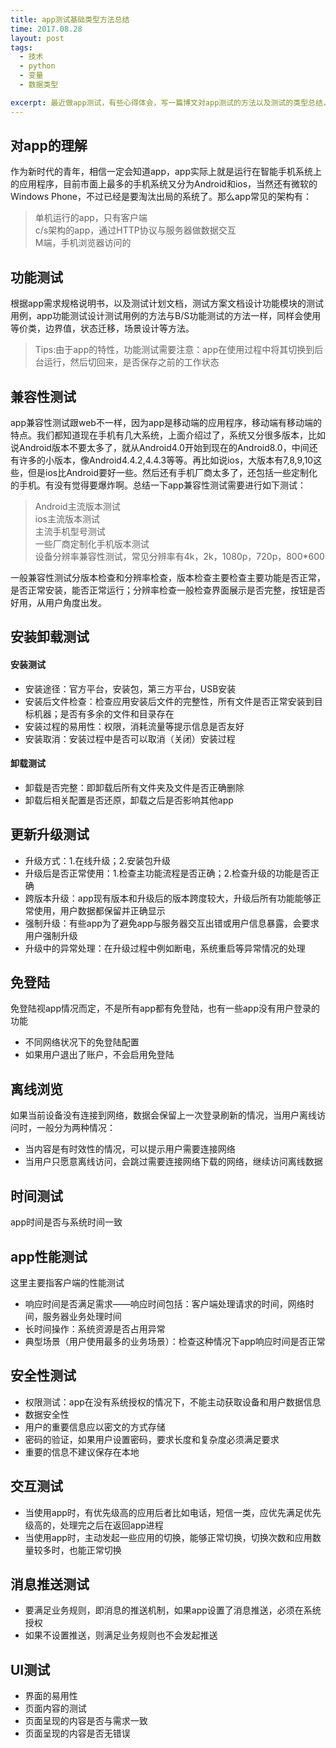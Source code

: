 ```yaml
---
title: app测试基础类型方法总结
time: 2017.08.28
layout: post
tags:
  - 技术
  - python
  - 变量
  - 数据类型

excerpt: 最近做app测试，有些心得体会，写一篇博文对app测试的方法以及测试的类型总结，还有我自己的一些理解，供以后参详。
---
```

## 对app的理解
作为新时代的青年，相信一定会知道app，app实际上就是运行在智能手机系统上的应用程序，目前市面上最多的手机系统又分为Android和ios，当然还有微软的Windows Phone，不过已经是要淘汰出局的系统了。那么app常见的架构有：<br/>
> 单机运行的app，只有客户端<br/>
> c/s架构的app，通过HTTP协议与服务器做数据交互<br/>
> M端，手机浏览器访问的
## 功能测试
根据app需求规格说明书，以及测试计划文档，测试方案文档设计功能模块的测试用例，app功能测试设计测试用例的方法与B/S功能测试的方法一样，同样会使用等价类，边界值，状态迁移，场景设计等方法。<br/>
> Tips:由于app的特性，功能测试需要注意：app在使用过程中将其切换到后台运行，然后切回来，是否保存之前的工作状态

## 兼容性测试
app兼容性测试跟web不一样，因为app是移动端的应用程序，移动端有移动端的特点。我们都知道现在手机有几大系统，上面介绍过了，系统又分很多版本，比如说Android版本不要太多了，就从Android4.0开始到现在的Android8.0，中间还有许多的小版本，像Android4.4.2,4.4.3等等。再比如说ios，大版本有7,8,9,10这些，但是ios比Android要好一些。然后还有手机厂商太多了，还包括一些定制化的手机。有没有觉得要爆炸啊。总结一下app兼容性测试需要进行如下测试：<br/>
> Android主流版本测试<br/>
> ios主流版本测试<br/>
> 主流手机型号测试<br/>
> 一些厂商定制化手机版本测试<br/>
> 设备分辨率兼容性测试，常见分辨率有4k，2k，1080p，720p，800*600

一般兼容性测试分版本检查和分辨率检查，版本检查主要检查主要功能是否正常，是否正常安装，能否正常运行；分辨率检查一般检查界面展示是否完整，按钮是否好用，从用户角度出发。<br/>
## 安装卸载测试
#### 安装测试
- 安装途径：官方平台，安装包，第三方平台，USB安装
- 安装后文件检查：检查应用安装后文件的完整性，所有文件是否正常安装到目标机器；是否有多余的文件和目录存在
- 安装过程的易用性：权限，消耗流量等提示信息是否友好
- 安装取消：安装过程中是否可以取消（关闭）安装过程
#### 卸载测试
- 卸载是否完整：即卸载后所有文件夹及文件是否正确删除
- 卸载后相关配置是否还原，卸载之后是否影响其他app
## 更新升级测试
- 升级方式：1.在线升级；2.安装包升级
- 升级后是否正常使用：1.检查主功能流程是否正确；2.检查升级的功能是否正确
- 跨版本升级：app现有版本和升级后的版本跨度较大，升级后所有功能能够正常使用，用户数据都保留并正确显示
- 强制升级：有些app为了避免app与服务器交互出错或用户信息暴露，会要求用户强制升级
- 升级中的异常处理：在升级过程中例如断电，系统重启等异常情况的处理
## 免登陆
免登陆视app情况而定，不是所有app都有免登陆，也有一些app没有用户登录的功能<br/>
- 不同网络状况下的免登陆配置
- 如果用户退出了账户，不会启用免登陆
## 离线浏览
如果当前设备没有连接到网络，数据会保留上一次登录刷新的情况，当用户离线访问时，一般分为两种情况：<br/>
- 当内容是有时效性的情况，可以提示用户需要连接网络
- 当用户只愿意离线访问，会跳过需要连接网络下载的网络，继续访问离线数据
## 时间测试
app时间是否与系统时间一致
## app性能测试
这里主要指客户端的性能测试<br/>
- 响应时间是否满足需求——响应时间包括：客户端处理请求的时间，网络时间，服务器业务处理时间
- 长时间操作：系统资源是否占用异常
- 典型场景（用户使用最多的业务场景）：检查这种情况下app响应时间是否正常
## 安全性测试
- 权限测试：app在没有系统授权的情况下，不能主动获取设备和用户数据信息
- 数据安全性
- 用户的重要信息应以密文的方式存储
- 密码的验证，如果用户设置密码，要求长度和复杂度必须满足要求
- 重要的信息不建议保存在本地
## 交互测试
- 当使用app时，有优先级高的应用后者比如电话，短信一类，应优先满足优先级高的，处理完之后在返回app进程
- 当使用app时，主动发起一些应用的切换，能够正常切换，切换次数和应用数量较多时，也能正常切换
## 消息推送测试
- 要满足业务规则，即消息的推送机制，如果app设置了消息推送，必须在系统授权
- 如果不设置推送，则满足业务规则也不会发起推送
## UI测试
- 界面的易用性
- 页面内容的测试
- 页面呈现的内容是否与需求一致
- 页面呈现的内容是否无错误
